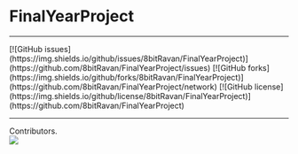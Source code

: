 # FinalYearProject
<hr>
[![GitHub issues](https://img.shields.io/github/issues/8bitRavan/FinalYearProject)](https://github.com/8bitRavan/FinalYearProject/issues)
[![GitHub forks](https://img.shields.io/github/forks/8bitRavan/FinalYearProject)](https://github.com/8bitRavan/FinalYearProject/network)
[![GitHub license](https://img.shields.io/github/license/8bitRavan/FinalYearProject)](https://github.com/8bitRavan/FinalYearProject)
<hr>
Contributors. 

<div>
<a href="https://github.com/8bitRavan/FinalYearProject/graphs/contributors">
  <img src="https://contrib.rocks/image?repo=8bitRavan/FinalYearProject" />
</a>
</div>
